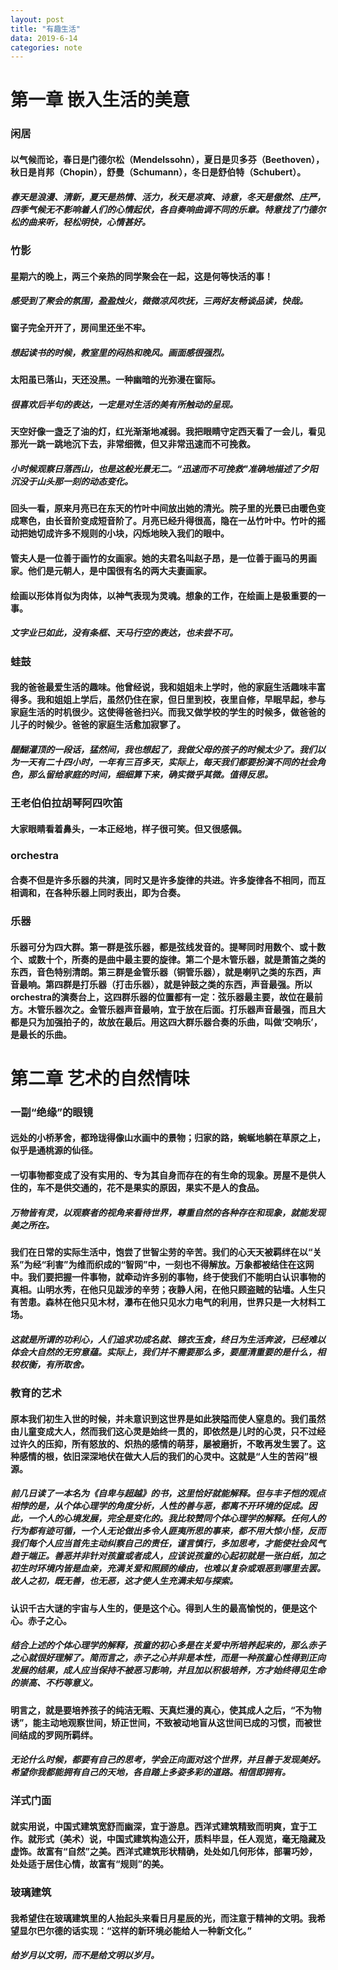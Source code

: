 ```yaml
---
layout: post
title: "有趣生活"
data: 2019-6-14
categories: note
---
```


# 第一章 嵌入生活的美意

### 闲居

#### 以气候而论，春日是门德尔松（Mendelssohn），夏日是贝多芬（Beethoven），秋日是肖邦（Chopin），舒曼（Schumann），冬日是舒伯特（Schubert）。

##### 春天是浪漫、清新，夏天是热情、活力，秋天是凉爽、诗意，冬天是傲然、庄严，四季气候无不影响着人们的心情起伏，各自奏响曲调不同的乐章。特意找了门德尔松的曲来听，轻松明快，心情甚好。

### 竹影

#### 星期六的晚上，两三个亲热的同学聚会在一起，这是何等快活的事！

##### 感受到了聚会的氛围，盈盈烛火，微微凉风吹抚，三两好友畅谈品读，快哉。

#### 窗子完全开开了，房间里还坐不牢。

##### 想起读书的时候，教室里的闷热和晚风。画面感很强烈。

#### 太阳虽已落山，天还没黑。一种幽暗的光弥漫在窗际。

##### 很喜欢后半句的表达，一定是对生活的美有所触动的呈现。

#### 天空好像一盏乏了油的灯，红光渐渐地减弱。我把眼睛守定西天看了一会儿，看见那光一跳一跳地沉下去，非常细微，但又非常迅速而不可挽救。

##### 小时候观察日落西山，也是这般光景无二。“迅速而不可挽救"准确地描述了夕阳沉没于山头那一刻的动态变化。

#### 回头一看，原来月亮已在东天的竹叶中间放出她的清光。院子里的光景已由暖色变成寒色，由长音阶变成短音阶了。月亮已经升得很高，隐在一丛竹叶中。竹叶的摇动把她切成许多不规则的小块，闪烁地映入我们的眼中。

#### 管夫人是一位善于画竹的女画家。她的夫君名叫赵子昂，是一位善于画马的男画家。他们是元朝人，是中国很有名的两大夫妻画家。

#### 绘画以形体肖似为肉体，以神气表现为灵魂。想象的工作，在绘画上是极重要的一事。

##### 文字业已如此，没有条框、天马行空的表达，也未尝不可。

### 蛙鼓

#### 我的爸爸最爱生活的趣味。他曾经说，我和姐姐未上学时，他的家庭生活趣味丰富得多。我和姐姐上学后，虽然仍住在家，但日里到校，夜里自修，早眠早起，参与家庭生活的时机很少。这使得爸爸扫兴。而我又做学校的学生的时候多，做爸爸的儿子的时候少。爸爸的家庭生活愈加寂寥了。

##### 醍醐灌顶的一段话，猛然间，我也想起了，我做父母的孩子的时候太少了。我们以为一天有二十四小时，一年有三百多天，实际上，每天我们都要扮演不同的社会角色，那么留给家庭的时间，细细算下来，确实微乎其微。值得反思。

### 王老伯伯拉胡琴阿四吹笛

#### 大家眼睛看着鼻头，一本正经地，样子很可笑。但又很感佩。

### orchestra

#### 合奏不但是许多乐器的共演，同时又是许多旋律的共进。许多旋律各不相同，而互相调和，在各种乐器上同时表出，即为合奏。

### 乐器

#### 乐器可分为四大群。第一群是弦乐器，都是弦线发音的。提琴同时用数个、或十数个、或数十个，所奏的是曲中最主要的旋律。第二个是木管乐器，就是萧笛之类的东西，音色特别清朗。第三群是金管乐器（铜管乐器），就是喇叭之类的东西，声音最响。第四群是打乐器（打击乐器），就是钟鼓之类的东西，声音最强。所以orchestra的演奏台上，这四群乐器的位置都有一定：弦乐器最主要，故位在最前方。木管乐器次之。金管乐器声音最响，宜于放在后面。打乐器声音最强，而且大都是只为加强拍子的，故放在最后。用这四大群乐器合奏的乐曲，叫做‘交响乐’，是最长的乐曲。

# 第二章 艺术的自然情味

### 一副“绝缘”的眼镜

#### 远处的小桥茅舍，都玲珑得像山水画中的景物；归家的路，蜿蜒地躺在草原之上，似乎是通桃源的仙径。

#### 一切事物都变成了没有实用的、专为其自身而存在的有生命的现象。房屋不是供人住的，车不是供交通的，花不是果实的原因，果实不是人的食品。

##### 万物皆有灵，以观察者的视角来看待世界，尊重自然的各种存在和现象，就能发现美之所在。

#### 我们在日常的实际生活中，饱尝了世智尘劳的辛苦。我们的心天天被羁绊在以“关系”为经“利害”为维而织成的“智网”中，一刻也不得解放。万象都被结住在这网中。我们要把握一件事物，就牵动许多别的事物，终于使我们不能明白认识事物的真相。山明水秀，在他只见跋涉的辛劳；夜静人闲，在他只顾盗贼的钻墙。人生只有苦患。森林在他只见木材，瀑布在他只见水力电气的利用，世界只是一大材料工场。

##### 这就是所谓的功利心，人们追求功成名就、锦衣玉食，终日为生活奔波，已经难以体会大自然的无穷意蕴。实际上，我们并不需要那么多，要厘清重要的是什么，相较权衡，有所取舍。

### 教育的艺术

#### 原本我们初生入世的时候，并未意识到这世界是如此狭隘而使人窒息的。我们虽然由儿童变成大人，然而我们这心灵是始终一贯的，即依然是儿时的心灵，只不过经过许久的压抑，所有怒放的、炽热的感情的萌芽，屡被磨折，不敢再发生罢了。这种感情的根，依旧深深地伏在做大人后的我们的心灵中。这就是“人生的苦闷”根源。

##### 前几日读了一本名为《自卑与超越》的书，这里恰好就能解释。但与丰子恺的观点相悖的是，从个体心理学的角度分析，人性的善与恶，都离不开环境的促成。因此，一个人的心境发展，完全是变化的。我比较赞同个体心理学的解释。任何人的行为都有迹可循，一个人无论做出多令人匪夷所思的事来，都不用大惊小怪，反而我们每个人应当首先主动纠察自己的责任，谨言慎行，多加思考，才能使社会风气趋于端正。善恶并非针对孩童或者成人，应该说孩童的心起初就是一张白纸，加之初生时环境内皆是血亲，充满关爱和照顾的缘由，也难以复杂或艰恶到哪里去罢。故人之初，既无善，也无恶，这才使人生充满未知与探索。

#### 认识千古大谜的宇宙与人生的，便是这个心。得到人生的最高愉悦的，便是这个心。赤子之心。

##### 结合上述的个体心理学的解释，孩童的初心多是在关爱中所培养起来的，那么赤子之心就很好理解了。简而言之，赤子之心并非是本性，而是一种孩童心性得到正向发展的结果，成人应当保持不被恶习影响，并且加以积极培养，方才始终得见生命的崇高、不朽等意义。

#### 明言之，就是要培养孩子的纯洁无暇、天真烂漫的真心，使其成人之后，“不为物诱”，能主动地观察世间，矫正世间，不致被动地盲从这世间已成的习惯，而被世间结成的罗网所羁绊。

##### 无论什么时候，都要有自己的思考，学会正向面对这个世界，并且善于发现美好。希望你我都能拥有自己的天地，各自踏上多姿多彩的道路。相信即拥有。

### 洋式门面

#### 就实用说，中国式建筑宽舒而幽深，宜于游息。西洋式建筑精致而明爽，宜于工作。就形式（美术）说，中国式建筑构造公开，质料毕显，任人观览，毫无隐藏及虚饰。故富有“自然”之美。西洋式建筑形状精确，处处如几何形体，部署巧妙，处处适于居住心情，故富有“规则”的美。

### 玻璃建筑

#### 我希望住在玻璃建筑里的人抬起头来看日月星辰的光，而注意于精神的文明。我希望显尔巴尔德的话实现：“这样的新环境必能给人一种新文化。”

##### 给岁月以文明，而不是给文明以岁月。














